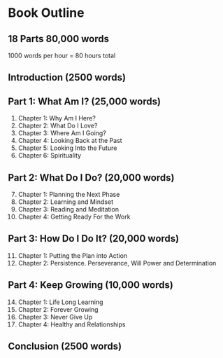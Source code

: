 # Book Outline

## 18 Parts 80,000 words

1000 words per hour = 80 hours total

## Introduction (2500 words)

## Part 1: What Am I? (25,000 words)

1. Chapter 1: Why Am I Here?
2. Chapter 2: What Do I Love?
3. Chapter 3: Where Am I Going?
4. Chapter 4: Looking Back at the Past
5. Chapter 5: Looking Into the Future
6. Chapter 6: Spirituality

## Part 2: What Do I Do? (20,000 words)

7. Chapter 1: Planning the Next Phase
8. Chapter 2: Learning and Mindset
9. Chapter 3: Reading and Meditation
10. Chapter 4: Getting Ready For the Work

## Part 3: How Do I Do It? (20,000 words)
11. Chapter 1: Putting the Plan into Action
12. Chapter 2: Persistence. Perseverance, Will Power and Determination

## Part 4: Keep Growing (10,000 words)
14. Chapter 1: Life Long Learning
15. Chapter 2: Forever Growing
16. Chapter 3: Never Give Up
17. Chapter 4: Healthy and Relationships

## Conclusion (2500 words)
